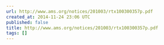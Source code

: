 ```yaml
---
url: http://www.ams.org/notices/201003/rtx100300357p.pdf
created_at: 2014-11-24 23:06 UTC
published: false
title: http://www.ams.org/notices/201003/rtx100300357p.pdf
tags: []
---
```



